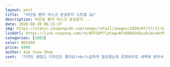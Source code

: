 ```yaml
---
layout: post 
title:  "비단길 펜지 마스크 분실방지 스트랩 2p" 
description: 비단길 펜지 마스크 분실방지 ..
date: 2020-08-30 06:15:37 
img: https://static.coupangcdn.com/image/retail/images/2020/07/17/17/4/65ea46c4-1315-4b18-a446-18dc665076d9.jpg 
linkUrl: https://link.coupang.com/re/AFFSDP?lptag=AF3600438&subid=ahnPublicAsk&pageKey=1923604582&itemId=3265915363&vendorItemId=71292295793&traceid=V0-113-bb8464070e3de1ae 
categories: [1003] 
color: BD24A9 
price: 6900 
author: Ask View Shop 
cont:  "가격도 괜찮고 디자인도 좋아요!<br/>급하게 필요했는데 로켓와우로 새벽에 받아서 너무 좋았습니다<br/>마음에 듭니다^^<br/>목에 거니까 세상 편하네요<br/>쿠팡 진짜 최고에요ㅠㅠㅠ♡<br/>" 
---
```

